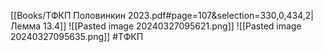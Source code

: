 [[Books/ТФКП Половинкин 2023.pdf#page=107&selection=330,0,434,2|Лемма 13.4]]
![[Pasted image 20240327095621.png]]
![[Pasted image 20240327095635.png]]
#ТФКП 